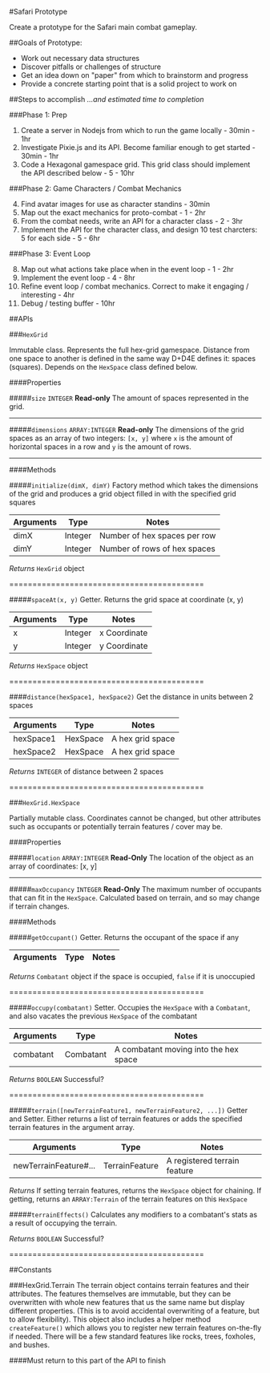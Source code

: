 #Safari Prototype

Create a prototype for the Safari main combat gameplay.

##Goals of Prototype:

* Work out necessary data structures
* Discover pitfalls or challenges of structure
* Get an idea down on "paper" from which to brainstorm and progress
* Provide a concrete starting point that is a solid project to work on

##Steps to accomplish
*...and estimated time to completion*

###Phase 1: Prep

1. Create a server in Nodejs from which to run the game locally - 30min - 1hr
2. Investigate Pixie.js and its API. Become familiar enough to get started - 30min - 1hr
3. Code a Hexagonal gamespace grid. This grid class should implement the API described below - 5 - 10hr

###Phase 2: Game Characters / Combat Mechanics

4. Find avatar images for use as character standins - 30min
5. Map out the exact mechanics for proto-combat - 1 - 2hr
6. From the combat needs, write an API for a character class - 2 - 3hr
7. Implement the API for the character class, and design 10 test charcters: 5 for each side - 5 - 6hr

###Phase 3: Event Loop

8. Map out what actions take place when in the event loop - 1 - 2hr
9. Implement the event loop - 4 - 8hr
10. Refine event loop / combat mechanics. Correct to make it engaging / interesting - 4hr
11. Debug / testing buffer - 10hr


##APIs

###`HexGrid`

Immutable class. Represents the full hex-grid gamespace. Distance from one space to another is defined in the same way D+D4E defines it: spaces (squares). Depends on the `HexSpace` class defined below.

####Properties

#####`size`
`INTEGER` **Read-only** The amount of spaces represented in the grid.

------------------------------------------------------

#####`dimensions`
`ARRAY:INTEGER` **Read-only** The dimensions of the grid spaces as an array of two integers: `[x, y]` where `x` is the amount of horizontal spaces in a row and `y` is the amount of rows.

------------------------------------------------------

####Methods

#####`initialize(dimX, dimY)`
Factory method which takes the dimensions of the grid and produces a grid object filled in with the specified grid squares

Arguments | Type    | Notes
----------|---------|---------
dimX      | Integer | Number of hex spaces per row
dimY      | Integer | Number of rows of hex spaces

*Returns* `HexGrid` object

==========================================

#####`spaceAt(x, y)`
Getter. Returns the grid space at coordinate (x, y)

Arguments | Type    | Notes
----------|---------|---------
x         | Integer | x Coordinate
y         | Integer | y Coordinate

*Returns* `HexSpace` object

==========================================

####`distance(hexSpace1, hexSpace2)`
Get the distance in units between 2 spaces

Arguments | Type    | Notes
----------|---------|---------
hexSpace1 | HexSpace| A hex grid space
hexSpace2 | HexSpace| A hex grid space

*Returns* `INTEGER` of distance between 2 spaces

==========================================

###`HexGrid.HexSpace`

Partially mutable class. Coordinates cannot be changed, but other attributes such as occupants or potentially terrain features / cover may be.

####Properties

#####`location`
`ARRAY:INTEGER` **Read-Only** The location of the object as an array of coordinates: [x, y]

------------------------------------

#####`maxOccupancy`
`INTEGER` **Read-Only** The maximum number of occupants that can fit in the `HexSpace`. Calculated based on terrain, and so may change if terrain changes.

####Methods

#####`getOccupant()`
Getter. Returns the occupant of the space if any

Arguments | Type    | Notes
----------|---------|---------

*Returns* `Combatant` object if the space is occupied, `false` if it is unoccupied

==========================================

#####`occupy(combatant)`
Setter. Occupies the `HexSpace` with a `Combatant`, and also vacates the previous `HexSpace` of the combatant

Arguments | Type    | Notes
----------|---------|---------
combatant | Combatant| A combatant moving into the hex space

*Returns* `BOOLEAN` Successful?

==========================================

#####`terrain([newTerrainFeature1, newTerrainFeature2, ...])`
Getter and Setter. Either returns a list of terrain features or adds the specified terrain features in the argument array.

Arguments | Type    | Notes
----------|---------|---------
newTerrainFeature#... | TerrainFeature | A registered terrain feature

*Returns* If setting terrain features, returns the `HexSpace` object for chaining. If getting, returns an `ARRAY:Terrain` of the terrain features on this `HexSpace`

#####`terrainEffects()`
Calculates any modifiers to a combatant's stats as a result of occupying the terrain.

*Returns* `BOOLEAN` Successful?

==========================================

##Constants

###HexGrid.Terrain
The terrain object contains terrain features and their attributes. The features themselves are immutable, but they can be overwritten with whole new features that us the same name but display different properties. (This is to avoid accidental overwriting of a feature, but to allow flexibility). This object also includes a helper method `createFeature()` which allows you to register new terrain features on-the-fly if needed. There will be a few standard features like rocks, trees, foxholes, and bushes.

####Must return to this part of the API to finish